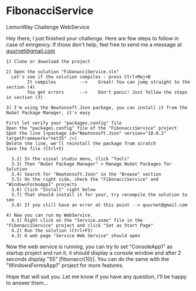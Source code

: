 # FibonacciService
LemonWay Challenge WebService

Hey there,
I just finished your challenge.
Here are few steps to follow in case of emrgency. If those don't help, feel free to send me a message at quurnet@gmail.com
```
1) Clone or download the project

2) Open the solution "FibonacciService.sln"
  Let's see if the solution compiles : press Ctrl+Maj+B
        It compiles         -->    Great! You can jump straight to the section (4)
        You get errors      -->    Don't panic! Just follow the steps in section (3)

3) I'm using the Newtonsoft.Json package, you can install it from the NuGet Package Manager, it's easy

First let verify your "packages.config" file
Open the "packages.config" file of the "FibonacciService" project
Spot the line [<package id="Newtonsoft.Json" version="10.0.3" targetFramework="net35" />]
Delete the line, we'll reinstall the package from scratch
Save the file (Ctrl+S)
    
  3.2) In the visual studio menu, click "Tools"
  3.3) Then "NuGet Package Manager" > Manage NuGet Packages for Solution
  3.4) Search for "Newtonsoft.Json" in the "Browse" section
  3.5) On the right side, check the "FibonacciService" and "WindowsFormsApp1" projects
  3.6) Click "Install" right below
  3.7) That should install it for your, try recompile the solution to see
  3.8) If you still have an error at this point --> quurnet@gmail.com
  
4) Now you can run my WebService.
  4.1) Right click on the "Service.asmx" file in the "FibonacciService" project and click "Set as Start Page"
  4.2) Run the solution (Ctrl+F5)
  4.3) A web page "Service Web Service" should open
```
Now the web service is running, you can try to set "ConsoleApp1" as startup project and run it, it should display a
console window and after 2 seconds display "55" [fibonacci(10)].
You can do the same with the "WindowsFormsApp1" project for more features.

Hope that will suit you. Let me know if you have any question, I'll be happy to answer them...
